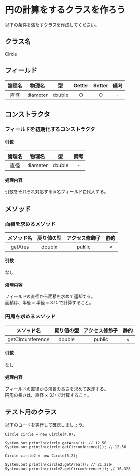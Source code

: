 # 円の計算をするクラスを作ろう

以下の条件を満たすクラスを作成してください。

## クラス名

Circle

## フィールド

| 論理名 | 物理名 | 型 | Getter | Setter | 備考 | 
|:-:|:-:|:-:|:-:|:-:|:-:|
|直径| diameter | double | ○ | ○ | - |

## コンストラクタ

### フィールドを初期化するコンストラクタ

#### 引数

| 論理名 | 物理名 | 型 | 備考 | 
|:-:|:-:|:-:|:-:|
|直径| diameter | double | - |

#### 処理内容

引数をそれぞれ対応する同名フィールドに代入する。

## メソッド

### 面積を求めるメソッド

|メソッド名 | 戻り値の型 | アクセス修飾子 | 静的 | 
|:-:|:-:|:-:|:-:|
| getArea | double | public | × | 

#### 引数

なし

#### 処理内容

フィールドの直径から面積を求めて返却する。  
面積は、半径 × 半径 × 3.14 で計算すること。

### 円周を求めるメソッド

|メソッド名 | 戻り値の型 | アクセス修飾子 | 静的 | 
|:-:|:-:|:-:|:-:|
| getCircumference | double | public | × | 

#### 引数

なし

#### 処理内容

フィールドの直径から演習の長さを求めて返却する。  
円周の長さは、直径 × 3.14で計算すること。

## テスト用のクラス

以下のコードを実行して確認しましょう。

```
Circle circle = new Circle(4.0);

System.out.println(circle.getArea()); // 12.56
System.out.println(circle.getCircumference()); // 12.56

Circle circle2 = new Circle(5.2);

System.out.println(circle2.getArea()); // 21.2264
System.out.println(circle2.getCircumference()); // 16.328
```